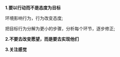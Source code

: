 **1.要以行动而不是态度为目标**

环境影响行为，行为改变态度;

把目标行为分解为更小的步骤，分析每个环节，逐步修正;


**2.不要去改变愿望，而是要去实现他们**

**3.关注感觉**
